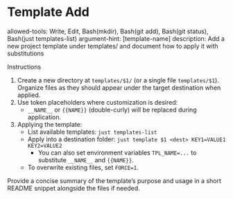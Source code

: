 ---
---

# Template Add

allowed-tools: Write, Edit, Bash(mkdir), Bash(git add), Bash(git status), Bash(just templates-list)
argument-hint: [template-name]
description: Add a new project template under templates/ and document how to apply it with substitutions

Instructions

1. Create a new directory at `templates/$1/` (or a single file `templates/$1`). Organize files as they should appear
   under the target destination when applied.
1. Use token placeholders where customization is desired:
   - `__NAME__` or `{{NAME}}` (double-curly) will be replaced during application.
1. Applying the template:
   - List available templates: `just templates-list`
   - Apply into a destination folder: `just template $1 <dest> KEY1=VALUE1 KEY2=VALUE2`
     - You can also set environment variables `TPL_NAME=...` to substitute `__NAME__` and `{{NAME}}`.
   - To overwrite existing files, set `FORCE=1`.

Provide a concise summary of the template’s purpose and usage in a short README snippet alongside the files if needed.
